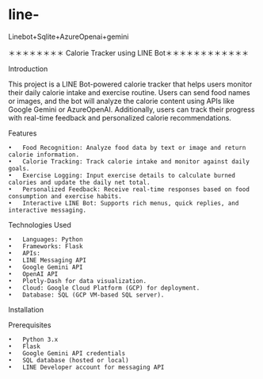 # line-
Linebot+Sqlite+AzureOpenai+gemini

＊＊＊＊＊＊＊＊ Calorie Tracker using LINE Bot＊＊＊＊＊＊＊＊＊＊＊＊

Introduction

This project is a LINE Bot-powered calorie tracker that helps users monitor their daily calorie intake and exercise routine. Users can send food names or images, and the bot will analyze the calorie content using APIs like Google Gemini or AzureOpenAI. Additionally, users can track their progress with real-time feedback and personalized calorie recommendations.

Features

	•	Food Recognition: Analyze food data by text or image and return calorie information.
	•	Calorie Tracking: Track calorie intake and monitor against daily goals.
	•	Exercise Logging: Input exercise details to calculate burned calories and update the daily net total.
	•	Personalized Feedback: Receive real-time responses based on food consumption and exercise habits.
	•	Interactive LINE Bot: Supports rich menus, quick replies, and interactive messaging.

Technologies Used

	•	Languages: Python
	•	Frameworks: Flask
	•	APIs:
	•	LINE Messaging API
	•	Google Gemini API
	•	OpenAI API
	•	Plotly-Dash for data visualization.
	•	Cloud: Google Cloud Platform (GCP) for deployment.
	•	Database: SQL (GCP VM-based SQL server).

Installation

Prerequisites

	•	Python 3.x
	•	Flask
	•	Google Gemini API credentials
	•	SQL database (hosted or local)
	•	LINE Developer account for messaging API



